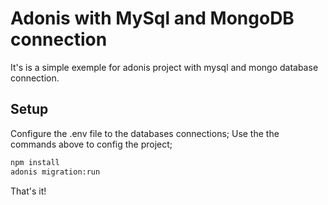 # Adonis with MySql and MongoDB connection

It's is a simple exemple for adonis project with mysql and mongo database connection.

## Setup

Configure the .env file to the databases connections;
Use the the commands above to config the project;

```bash
npm install
adonis migration:run
```

That's it!


